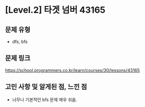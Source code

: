 # [Level.2] 타겟 넘버 43165

## 문제 유형
- dfs, bfs

## 문제 링크
https://school.programmers.co.kr/learn/courses/30/lessons/43165

## 고민 사항 및 알게된 점, 느낀 점
- 너무나 기본적인 bfs 문제 매우 쉬움.

